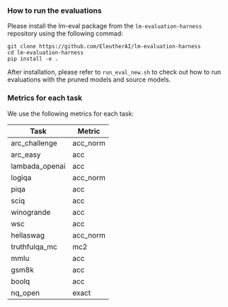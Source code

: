 ### How to run the evaluations

Please install the lm-eval package from the `lm-evaluation-harness` repository using the following commad:
```
git clone https://github.com/EleutherAI/lm-evaluation-harness
cd lm-evaluation-harness
pip install -e .
```
After installation, please refer to `run_eval_new.sh` to check out how to run evaluations with the pruned models and source models. 

### Metrics for each task
We use the following metrics for each task:

| Task              | Metric                |
|------------------|----------------------|
| arc_challenge    | acc_norm             |
| arc_easy         | acc                  |
| lambada_openai   | acc                  |
| logiqa           | acc_norm             |
| piqa             | acc                  |
| sciq             | acc                  |
| winogrande       | acc                  |
| wsc              | acc                  |
| hellaswag        | acc_norm |
| truthfulqa_mc    | mc2     |
| mmlu             | acc          |
| gsm8k            | acc          |
| boolq            | acc        |
| nq_open          | exact     |
